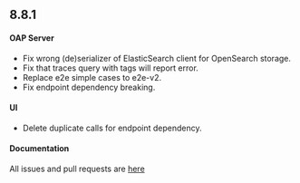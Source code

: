 ## 8.8.1

#### OAP Server
* Fix wrong (de)serializer of ElasticSearch client for OpenSearch storage.
* Fix that traces query with tags will report error.
* Replace e2e simple cases to e2e-v2.
* Fix endpoint dependency breaking.

#### UI
* Delete duplicate calls for endpoint dependency. 

#### Documentation


All issues and pull requests are [here](https://github.com/apache/skywalking/milestone/101?closed=1)

